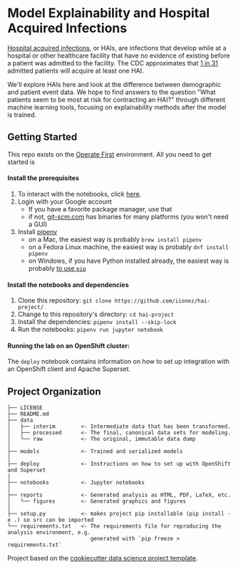# Model Explainability and Hospital Acquired Infections
[Hospital acquired infections](https://en.wikipedia.org/wiki/Hospital-acquired_infection#:~:text=A%20hospital-acquired%20infection%20HAI,or%20other%20health%20care%20facility), or HAIs, are infections that develop while at a hospital or other healthcare facility that have no evidence of existing before a patient was admitted to the facility. The CDC approximates that [1 in 31](https://www.cdc.gov/hai/data/index.html) admitted patients will acquire at least one HAI.

We'll explore HAIs here and look at the difference between demographic and patient event data. We hope to find answers to the question "What patients seem to be most at risk for contracting an HAI?" through different machine learning tools, focusing on explainability methods after the model is trained.

## Getting Started

This repo exists on the [Operate First](https://www.operate-first.cloud/) environment. All you need to get started is  

#### Install the prerequisites

1. To interact with the notebooks, click [here](https://odh.operate-first.cloud/).
2. Login with your Google account
    - If you have a favorite package manager, use that
    - if not, [git-scm.com](https://git-scm.com/downloads) has binaries for many platforms (you won't need a GUI)
3. Install [pipenv](https://docs.pipenv.org/en/latest/)
    - on a Mac, the easiest way is probably `brew install pipenv`
    - on a Fedora Linux machine, the easiest way is probably `dnf install pipenv`
    - on Windows, if you have Python installed already, the easiest way is probably [to use `pip`](https://docs.pipenv.org/en/latest/install/#pragmatic-installation-of-pipenv)  

#### Install the notebooks and dependencies

1.  Clone this repository:  `git clone https://github.com/iionez/hai-project/`
2.  Change to this repository's directory:  `cd hai-project`
3.  Install the dependencies:  `pipenv install --skip-lock`
4.  Run the notebooks:  `pipenv run jupyter notebook`

#### Running the lab on an OpenShift cluster:

The `deploy` notebook contains information on how to set up integration with an OpenShift client and Apache Superset.

## Project Organization

    ├── LICENSE
    ├── README.md
    ├── data
    │   ├── interim        <- Intermediate data that has been transformed.
    │   ├── processed      <- The final, canonical data sets for modeling.
    │   └── raw            <- The original, immutable data dump
    │
    ├── models             <- Trained and serialized models
    │
    ├── deploy             <- Instructions on how to set up with OpenShift and Superset
    │
    ├── notebooks          <- Jupyter notebooks
    │
    ├── reports            <- Generated analysis as HTML, PDF, LaTeX, etc.
    │   └── figures        <- Generated graphics and figures
    │
    ├── setup.py           <- makes project pip installable (pip install -e .) so src can be imported
    └── requirements.txt   <- The requirements file for reproducing the analysis environment, e.g.
                              generated with `pip freeze > requirements.txt`

Project based on the [cookiecutter data science project template](https://drivendata.github.io/cookiecutter-data-science/).


